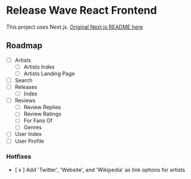 # Release Wave React Frontend

This project uses Next.js. [Original Next.js README here](doc/NEXT.md)

## Roadmap

- [ ] Artists
  - [ ] Artists Index
  - [ ] Artists Landing Page
- [ ] Search
- [ ] Releases
  - [ ] Index
- [ ] Reviews
  - [ ] Review Replies
  - [ ] Review Ratings
  - [ ] For Fans Of
  - [ ] Genres
- [ ] User Index
- [ ] User Profile

### Hotfixes

- [ x ] Add 'Twitter', 'Website', and 'Wikipedia' as link options for artists
